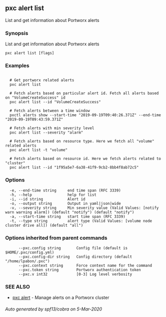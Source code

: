## pxc alert list

List and get information about Portworx alerts

### Synopsis

List and get information about Portworx alerts

```
pxc alert list [flags]
```

### Examples

```

  # Get portworx related alerts
  pxc alert list

  # Fetch alerts based on particular alert id. Fetch all alerts based on "VolumeCreateSuccess" id
  pxc alert list --id "VolumeCreateSuccess"

  # Fetch alerts between a time window
  pxctl alerts show --start-time "2019-09-19T09:40:26.371Z" --end-time "2019-09-19T09:43:59.371Z"

  # Fetch alerts with min severity level
  pxc alert list --severity "alarm"

  # Fetch alerts based on resource type. Here we fetch all "volume" related alerts
  pxc alert list -t "volume"

  # Fetch alerts based on resource id. Here we fetch alerts related to "cluster"
  pxc alert list --id "1f95a5e7-6a38-41f9-9cb2-8bb4f8ab72c5"
```

### Options

```
  -e, --end-time string     end time span (RFC 3339)
  -h, --help                help for list
  -i, --id string           Alert id 
  -o, --output string       Output in yaml|json|wide
  -v, --severity string     Min severity value (Valid Values: [notify warn warning alarm]) (default "notify") (default "notify")
  -a, --start-time string   start time span (RFC 3339)
  -t, --type string         alert type (Valid Values: [volume node cluster drive all]) (default "all")
```

### Options inherited from parent commands

```
      --pxc.config string       Config file (default is $HOME/.pxc/config.yml)
      --pxc.config-dir string   Config directory (default "/home/lpabon/.pxc")
      --pxc.context string      Force context name for the command
      --pxc.token string        Portworx authentication token
      --pxc.v int32             [0-3] Log level verbosity
```

### SEE ALSO

* [pxc alert](pxc_alert.md)	 - Manage alerts on a Portworx cluster

###### Auto generated by spf13/cobra on 5-Mar-2020
